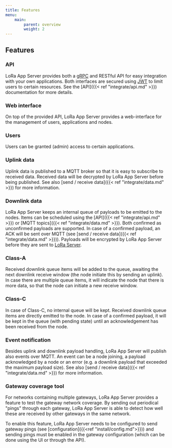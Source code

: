 ```yaml
---
title: Features
menu:
    main:
        parent: overview
        weight: 2
---
```


## Features

### API

LoRa App Server provides both a [gRPC](http://www.grpc.io) and RESTful API for
easy integration with your own applications. Both interfaces are secured
using [JWT](http://jwt.io/) to limit users to certain resources. See
the [API]({{< ref "integrate/api.md" >}}) documentation for more details.

### Web interface

On top of the provided API, LoRa App Server provides a web-interface for the
management of users, applications and nodes.

### Users

Users can be granted (admin) access to certain applications.

### Uplink data

Uplink data is published to a MQTT broker so that it is easy to subscribe
to received data. Received data will be decrypted by LoRa App Server before
being published. See also [send / receive data]({{< ref "integrate/data.md" >}})
for more information.

### Downlink data

LoRa App Server keeps an internal queue of payloads to be emitted to the nodes.
Items can be scheduled using the [API]({{< ref "integrate/api.md" >}}) or
[MQTT topics]({{< ref "integrate/data.md" >}}). Both confirmed as unconfirmed payloads are
supported. In case of a confirmed payload, an ACK will be sent over MQTT
(see [send / receive data]({{< ref "integrate/data.md" >}})). Payloads will be encrypted by LoRa App
Server before they are sent to [LoRa Server](/loraserver/).

### Class-A

Received downlink queue items will be added to the queue, awaiting the next
downlink receive window (the node initiate this by sending an uplink). In
case there are multiple queue items, it will indicate the node that there
is more data, so that the node can initiate a new receive window.

### Class-C

In case of Class-C, no internal queue will be kept. Received downlink queue
items are directly emitted to the node. In case of a confirmed payload, it will
be kept in the queue (with pending state) until an acknowledgement has been
received from the node.

### Event notification

Besides uplink and downlink payload handling, LoRa App Server will publish also
events over MQTT. An event can be a node joining, a payload acknowledged by
a node or an error (e.g. a downlink payload that exceeded the maximum payload
size). See also [send / receive data]({{< ref "integrate/data.md" >}}) for more
information.

### Gateway coverage tool

For networks containing multiple gateways, LoRa App Server provides a feature
to test the gateway network coverage. By sending out periodical "pings" through
each gateway, LoRa App Server is able to detect how well these are received by
other gateways in the same network.

To enable this feature, LoRa App Server needs to be configured to send gateway
pings (see [configuration]({{<ref "install/config.md">}})) and sending pings
must be enabled in the gateway configuration (which can be done using the UI
or through the API).